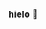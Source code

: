 ### hielo 👋

<!--

- 🔭 I’m currently working on my website and other web dev projects
- 🌱 I’m currently learning C and Deep Learning
- 🤔 I’m looking for help with web dev best practices
- 💬 Ask me about Cognitive Neuroscience
- 📫 How to reach me: linkedin or twitter @ioghiban
- 😄 Pronouns: she/her
- ⚡ Fun fact: i make the best banana bread
-->
